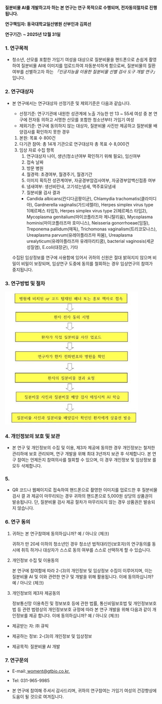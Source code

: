 **질분비물 AI를 개발하고자 하는 본 연구는 연구 목적으로 수행되며, 전자동의절차로 진행됩니다.**

**연구책임자: 동국대학교일산병원 산부인과 김희선**

**연구기간: ~ 2025년 12월 31일**

### **1. 연구목적**
- 청소년, 산모를 포함한 가임기 여성을 대상으로 질분비물을 핸드폰으로 손쉽게 촬영하여 질분비물 AI에 이미지를 업로드하여 자동분석하게 함으로써, 질분비물의 질환 여부를 선별하고자 하는 _「인공지능을 이용한 질분비물 선별 검사 도구 개발 연구」_ 입니다. 

### **2. 연구대상자**
- 본 연구에서는 연구대상자 선정기준 및 제외기준은 다음과 같습니다.
  
  - 선정기준: 연구기관에 내원한 성관계에 노출 가능한 만 13 ~ 55세 여성 중 본 연구에 전자동 의하고 서명한 산모를 포함한 청소년부터 가임기 여성
  - 제외기준: 연구에 동의하지 않는 대상자, 질분비물 사진만 제공하고 질분비물 배양검사를 확인하지 못한 경우 

   1) 본원: 목표 수 800건  
   2) 다기관 참여: 총 14개 기관으로 연구대상자 총 목표 수 8,000건 
   3) 임상 자료 수집 항목   
	   1.  연구대상자 나이, 생년(청소년여부 확인하기 위해 필요), 임신여부 
	   2. 접속 날짜  
	   3.  방문 병원 
	   4.  월경력: 초경여부, 월경주기, 월경기간 
	   5.  이미지 획득전 성관계여부, 자궁경부암검사여부, 자궁경부암백신접종 여부  
	   6.  냄새여부: 생선비린내, 고기섞는냄새, 맥주효모냄새  
	   7.  질분비물 검사 결과 
	   - Candida  albicans(칸디다곰팡이균),  Chlamydia  trachomatis(클라미디아),  Gardnerella vaginalis(가드네렐라), Herpes simplex virus type 1(헤르페스 타입1), Herpes simplex virus type 2(헤르페스  타입2),  Mycoplasma  genitalium(마이코플라즈마  제니탈리움),  Mycoplasma hominis(마이코플라즈마  호미니스),  Neisseria  gonorrhoeae(임질),  Treponema  pallidum(매독),  Trichomonas vaginalism(트리코모나스), Ureaplasma parvum(유레아플라즈마 파붐), Ureaplasma urealyticum(유레아플라즈마 유레아리티쿰), bacterial vaginosis(세균성질염), E.coli(대장균), 기타  
	    
  수집된 임상정보를 연구에 사용함에 있어서 귀하의 신원은 절대 밝혀지지 않으며 비밀이 비밀이 보장되며, 임상연구 도중에 동의를 철회하는 경우 임상연구의 참여가 중지됩니다. 

### **3. 연구방법 및 절차**  

![](https://raw.githubusercontent.com/hwr12/obsidian/5a99508e287bff98ef04171cfb71abf730108005/App%20Misc/Woment/Aspose.Words.8af5698f-f0e8-4805-8660-e9561d9d79d3.001.jpeg)

### **4. 개인정보의 보호 및 보관**
   - 본 연구 및 개인정보의 수집 및 이용, 제3자 제공에 동의한 경우 개인정보는 철저한 관리하에 보호 관리되며, 연구 개발을 위해 최대 3년까지 보관 후 삭제합니다. 본 연구 참여는 언제든지 참여의사를 철회할 수 있으며, 이 경우 개인정보 및 임상정보 를 모두 삭제합니다. 
### **5.**  
  - QR 코드나 웹페이지로 접속하여 핸드폰으로 촬영한 이미지를 업로드한 후 질분비물 검사 결 과 제공이 마무리되는 경우 귀하의 핸드폰으로 5,000원 상당의 상품권이 발송됩니다.  단, 질분비물 검사 제공 절차가 마무리되지 않는 경우 상품권은 발송되지 않습니다.  

### **6. 연구 동의**  
  1) 귀하는 본 연구참여에 동의하십니까? 예 / 아니오 (체크) 
     
     귀하가 만 20세 이하의 청소년인 경우 청소년 법적대리인(보호자)의 연구동의를 동시에 취득 하거나 대상자가 스스로 동의 여부를 스스로 선택하게 할 수 있습니다.  

  2) 개인정보 수집 및 이용동의 
     
     본 연구에 참여함에 따라 2-(3)의 개인정보 및 임상정보 수집이 이루어지며, 이는 질분비물 AI 및 이와 관련한 연구 및 개발을 위해 활용됩니다. 이에 동의하십니까? 예 / 아니오 (체크) 

  3) 개인정보의 제3자 제공동의  
     
     정보통신망 이용촉진 및 정보보호 등에 관한 법률, 통신비밀보호법 및 개인정보보호법 등 관련 법령상의 개인정보보호 규정에 따라 본 연구 개발을 위해 다음과 같이 개인정보를 제공 합니다. 이에 동의하십니까?  예 / 아니오 (체크) 

  - 제공받는 자: ㈜ 큐빅 
  
  - 제공하는 정보: 2-(3)의 개인정보 및 임상정보  

  - 제공목적: 질분비물 AI 개발  

### **7. 연구문의**

- E-mail:[ woment@gtbio.co.kr,](mailto:woment@gtbio.co.kr) 
- Tel: 031-965-9985 

- 본 연구에 참여해 주셔서 감사드리며, 귀하의 연구참여는 가임기 여성의 건강향상에 도움이 될 것으로 여겨집니다.  
